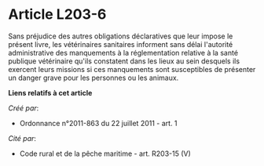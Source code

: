 # Article L203-6

Sans préjudice des autres obligations déclaratives que leur impose le présent livre, les vétérinaires sanitaires informent
sans délai l'autorité administrative des manquements à la réglementation relative à la santé publique vétérinaire qu'ils
constatent dans les lieux au sein desquels ils exercent leurs missions si ces manquements sont susceptibles de présenter un
danger grave pour les personnes ou les animaux.

**Liens relatifs à cet article**

_Créé par_:

  - Ordonnance n°2011-863 du 22 juillet 2011 - art. 1

_Cité par_:

  - Code rural et de la pêche maritime - art. R203-15 (V)
